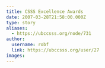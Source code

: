 ```yaml
---
title: CSSS Excellence Awards  
date: 2007-03-28T21:58:00.000Z
type: story
aliases:
  - https://ubccsss.org/node/731
author:
  username: robf
  link: https://ubccsss.org/user/27
images:
---
```


